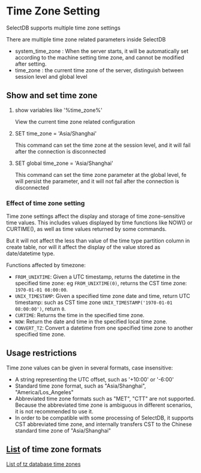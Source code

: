 # Time Zone Setting

SelectDB supports multiple time zone settings

There are multiple time zone related parameters inside SelectDB

- system_time_zone : When the server starts, it will be automatically set according to the machine setting time zone, and cannot be modified after setting.
- time_zone : the current time zone of the server, distinguish between session level and global level

## Show and set time zone

1. show variables like '%time_zone%'

   View the current time zone related configuration

2. SET time_zone = 'Asia/Shanghai'

   This command can set the time zone at the session level, and it will fail after the connection is disconnected

3. SET global time_zone = 'Asia/Shanghai'

   This command can set the time zone parameter at the global level, fe will persist the parameter, and it will not fail after the connection is disconnected

### Effect of time zone setting

Time zone settings affect the display and storage of time zone-sensitive time values. This includes values displayed by time functions like NOW() or CURTIME(), as well as time values returned by some commands.

But it will not affect the less than value of the time type partition column in create table, nor will it affect the display of the value stored as date/datetime type.

Functions affected by timezone:

- `FROM_UNIXTIME`: Given a UTC timestamp, returns the datetime in the specified time zone: eg `FROM_UNIXTIME(0)`, returns the CST time zone: `1970-01-01 08:00:00`.
- `UNIX_TIMESTAMP`: Given a specified time zone date and time, return UTC timestamp: such as CST time zone `UNIX_TIMESTAMP('1970-01-01 08:00:00')`, return `0`.
- `CURTIME`: Returns the time in the specified time zone.
- `NOW`: Return the date and time in the specified local time zone.
- `CONVERT_TZ`: Convert a datetime from one specified time zone to another specified time zone.

## Usage restrictions

Time zone values can be given in several formats, case insensitive:

- A string representing the UTC offset, such as '+10:00' or '-6:00'
- Standard time zone format, such as "Asia/Shanghai", "America/Los_Angeles"
- Abbreviated time zone formats such as "MET", "CTT" are not supported. Because the abbreviated time zone is ambiguous in different scenarios, it is not recommended to use it.
- In order to be compatible with some processing of SelectDB, it supports CST abbreviated time zone, and internally transfers CST to the Chinese standard time zone of "Asia/Shanghai"

## [List](https://cn-selectdb-com.translate.goog/cloud-docs/使用指南/其他/时区设置/?_x_tr_sl=auto&_x_tr_tl=zh-CN&_x_tr_hl=zh-CN&_x_tr_pto=wapp#时区格式列表) of time zone formats

[List of tz database time zones](https://translate.google.com/website?sl=auto&tl=zh-CN&hl=zh-CN&client=webapp&u=https://en.wikipedia.org/wiki/List_of_tz_database_time_zones)